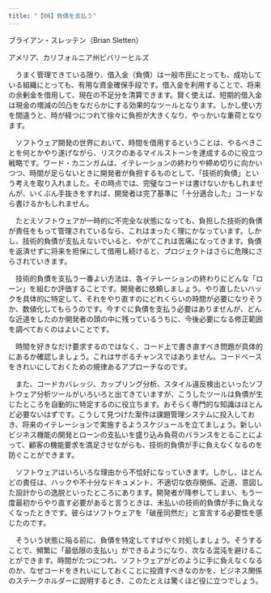 ```yaml
---
title: "【06】負債を支払う"
---
```



ブライアン・スレッテン（Brian Sletten）



アメリア、カリフォルニア州ビバリーヒルズ


　うまく管理できている限り、借入金（負債）は一般市民にとっても、成功している組織にとっても、有用な資金確保手段です。借入金を利用することで、将来の余剰金を借用して、現在の不足分を清算できます。賢く使えば、短期的借入金は現金の増減の凹凸をなだらかにする効果的なツールとなります。しかし使い方を間違うと、時が経つにつれて徐々に負担が大きくなり、やっかいな重荷となります。

　ソフトウェア開発の世界において、時間を借用するということは、やるべきことを何とかやり遂げながら、リスクのあるマイルストーンを達成するのに役立つ戦略です。ワード・カニンガムは、イテレーションの終わりや締め切りに向かいつつ、時間が足らないときに開発者が負担するものとして、「技術的負債」という考えを取り入れました。その時点では、完璧なコードは書けないかもしれませんが、いくぶん手抜きをすれば、開発者は完了基準に「十分適合した」コードなら書けるかもしれません。

　たとえソフトウェアが一時的に不完全な状態になっても、負担した技術的負債が責任をもって管理されているなら、これはまったく理にかなっています。しかし、技術的負債が支払えないでいると、やがてこれは苦痛になってきます。負債を返済せずに将来を担保にして借用し続けると、プロジェクトはさらに危険にさらされていきます。

　技術的負債を支払う一番よい方法は、各イテレーションの終わりにどんな「ローン」を組むか評価することです。開発者に依頼しましょう。やり直したいハックを具体的に特定して、それをやり直すのにどれくらいの時間が必要になりそうか、数値化してもらうのです。今すぐに負債を支払う必要はありませんが、どんな近道をしたのか開発者の頭の中に残っているうちに、今後必要になる修正範囲を調べておくのはよいことです。

　時間を好きなだけ要求するのではなく、コード上で書き直すべき問題が具体的にあるか確認しましょう。これはサボるチャンスではありません。コードベースをきれいにしておくための規律あるアプローチなのです。

　また、コードカバレッジ、カップリング分析、スタイル違反検出といったソフトウェア分析ツールがいろいろと出てきていますが、こうしたツールは負債が生じたところを自動的に特定するのに役立ちます。おそらく専門的な知識はほとんど必要ないはずです。こうして見つけた案件は課題管理システムに投入しておき、将来のイテレーションで実施するようスケジュールを立てましょう。新しいビジネス機能の開発とローンの支払いを盛り込み負荷のバランスをとることによって、顧客の機能要求を満足させながらも、技術的負債が手に負えなくなるのを防ぐことができます。

　ソフトウェアはいろいろな理由から不恰好になっていきます。しかし、ほとんどの責任は、ハックや不十分なドキュメント、不適切な依存関係、近道、意図した設計からの逸脱といったところにあります。開発者が降参してしまい、もう一度最初からやり直す必要があると言うときは、未払いの技術的負債が手に負えなくなったときです。彼らはソフトウェアを「破産同然だ」と宣言する必要性を感じたのです。

　そういう状態に陥る前に、負債を特定してすばやく対処しましょう。そうすることで、頻繁に「最低限の支払い」ができるようになり、次なる混沌を避けることができます。時間がたつにつれ、ソフトウェアがどのように手に負えなくなるのか、なぜコードをきれいにしておくことに投資すべきなのかを、ビジネス関係のステークホルダーに説明するとき、このたとえは驚くほど役に立つでしょう。
